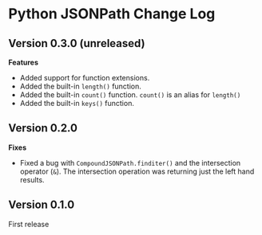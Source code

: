 # Python JSONPath Change Log

## Version 0.3.0 (unreleased)

**Features**

- Added support for function extensions.
- Added the built-in `length()` function.
- Added the built-in `count()` function. `count()` is an alias for `length()`
- Added the built-in `keys()` function.

## Version 0.2.0

**Fixes**

- Fixed a bug with `CompoundJSONPath.finditer()` and the intersection operator (`&`). The intersection operation was returning just the left hand results.

## Version 0.1.0

First release
